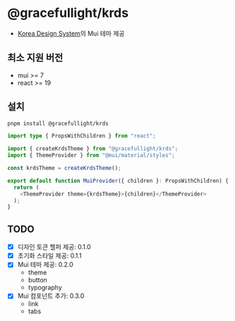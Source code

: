 # @gracefullight/krds

- [Korea Design System](https://www.krds.go.kr/)의 Mui 테마 제공

## 최소 지원 버전

- mui >= 7
- react >= 19

## 설치

```bash
pnpm install @gracefullight/krds
```

```ts
import type { PropsWithChildren } from "react";

import { createKrdsTheme } from "@gracefullight/krds";
import { ThemeProvider } from "@mui/material/styles";

const krdsTheme = createKrdsTheme();

export default function MuiProvider({ children }: PropsWithChildren) {
  return (
    <ThemeProvider theme={krdsTheme}>{children}</ThemeProvider>
  );
}
```

## TODO

- [x] 디자인 토큰 헬퍼 제공: 0.1.0
- [x] 초기화 스타일 제공: 0.1.1
- [x] Mui 테마 제공: 0.2.0
  - theme
  - button
  - typography
- [x] Mui 컴포넌트 추가: 0.3.0
  - link
  - tabs

